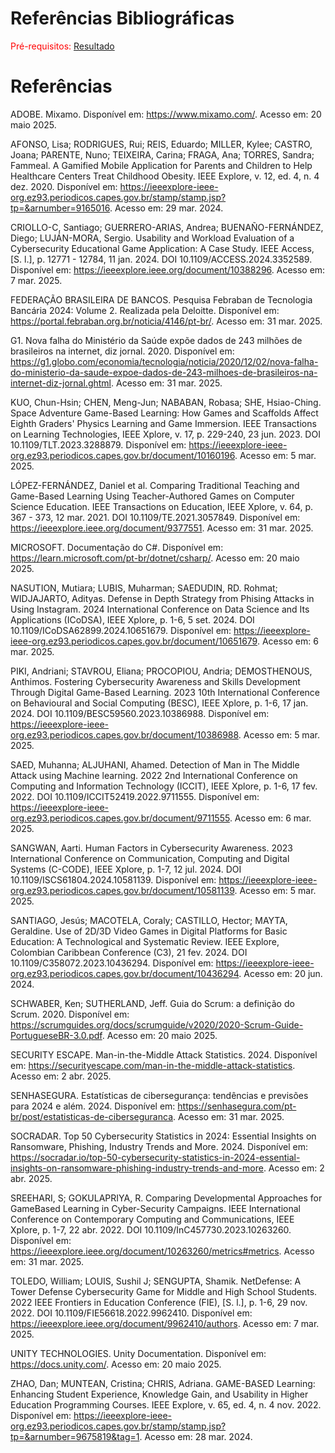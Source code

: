 # Referências Bibliográficas

<span style="color:red">Pré-requisitos: <a href="6-Conclusão.md">Resultado</a></span>

# Referências

ADOBE. Mixamo. Disponível em: https://www.mixamo.com/. Acesso em: 20 maio 2025.

AFONSO, Lisa; RODRIGUES, Rui; REIS, Eduardo; MILLER, Kylee; CASTRO, Joana; PARENTE, Nuno; TEIXEIRA, Carina; FRAGA, Ana; TORRES, Sandra; Fammeal. A Gamified Mobile Application for Parents and Children to Help Healthcare Centers Treat Childhood Obesity. IEEE Explore, v. 12, ed. 4, n. 4 dez. 2020. Disponível em: https://ieeexplore-ieee-org.ez93.periodicos.capes.gov.br/stamp/stamp.jsp?tp=&arnumber=9165016. Acesso em: 29 mar. 2024.

CRIOLLO-C, Santiago; GUERRERO-ARIAS, Andrea; BUENAÑO-FERNÁNDEZ, Diego; LUJÁN-MORA, Sergio. Usability and Workload Evaluation of a Cybersecurity Educational Game Application: A Case Study. IEEE Access, [S. l.], p. 12771 - 12784, 11 jan. 2024. DOI 10.1109/ACCESS.2024.3352589. Disponível em: https://ieeexplore.ieee.org/document/10388296. Acesso em: 7 mar. 2025.

FEDERAÇÃO BRASILEIRA DE BANCOS. Pesquisa Febraban de Tecnologia Bancária 2024: Volume 2. Realizada pela Deloitte. Disponível em: https://portal.febraban.org.br/noticia/4146/pt-br/. Acesso em: 31 mar. 2025.

G1. Nova falha do Ministério da Saúde expõe dados de 243 milhões de brasileiros na internet, diz jornal. 2020. Disponível em: https://g1.globo.com/economia/tecnologia/noticia/2020/12/02/nova-falha-do-ministerio-da-saude-expoe-dados-de-243-milhoes-de-brasileiros-na-internet-diz-jornal.ghtml. Acesso em: 31 mar. 2025.

KUO, Chun-Hsin; CHEN, Meng-Jun; NABABAN, Robasa; SHE, Hsiao-Ching. Space Adventure Game-Based Learning: How Games and Scaffolds Affect Eighth Graders' Physics Learning and Game Immersion. IEEE Transactions on Learning Technologies, IEEE Xplore, v. 17, p. 229-240, 23 jun. 2023. DOI 10.1109/TLT.2023.3288879. Disponível em: https://ieeexplore-ieee-org.ez93.periodicos.capes.gov.br/document/10160196. Acesso em: 5 mar. 2025.

LÓPEZ-FERNÁNDEZ, Daniel et al. Comparing Traditional Teaching and Game-Based Learning Using Teacher-Authored Games on Computer Science Education. IEEE Transactions on Education, IEEE Xplore, v. 64, p. 367 - 373, 12 mar. 2021. DOI 10.1109/TE.2021.3057849. Disponível em: https://ieeexplore.ieee.org/document/9377551. Acesso em: 31 mar. 2025.

MICROSOFT. Documentação do C#. Disponível em: https://learn.microsoft.com/pt-br/dotnet/csharp/. Acesso em: 20 maio 2025.

NASUTION, Mutiara; LUBIS, Muharman; SAEDUDIN, RD. Rohmat; WIDJAJARTO, Adityas. Defense in Depth Strategy from Phising Attacks in Using Instagram. 2024 International Conference on Data Science and Its Applications (ICoDSA), IEEE Xplore, p. 1-6, 5 set. 2024. DOI 10.1109/ICoDSA62899.2024.10651679. Disponível em: https://ieeexplore-ieee-org.ez93.periodicos.capes.gov.br/document/10651679. Acesso em: 6 mar. 2025.

PIKI, Andriani; STAVROU, Eliana; PROCOPIOU, Andria; DEMOSTHENOUS, Anthimos. Fostering Cybersecurity Awareness and Skills Development Through Digital Game-Based Learning. 2023 10th International Conference on Behavioural and Social Computing (BESC), IEEE Xplore, p. 1-6, 17 jan. 2024. DOI 10.1109/BESC59560.2023.10386988. Disponível em: https://ieeexplore-ieee-org.ez93.periodicos.capes.gov.br/document/10386988. Acesso em: 5 mar. 2025.

SAED, Muhanna; ALJUHANI, Ahamed. Detection of Man in The Middle Attack using Machine learning. 2022 2nd International Conference on Computing and Information Technology (ICCIT), IEEE Xplore, p. 1-6, 17 fev. 2022. DOI 10.1109/ICCIT52419.2022.9711555. Disponível em: https://ieeexplore-ieee-org.ez93.periodicos.capes.gov.br/document/9711555. Acesso em: 6 mar. 2025.

SANGWAN, Aarti. Human Factors in Cybersecurity Awareness. 2023 International Conference on Communication, Computing and Digital Systems (C-CODE), IEEE Xplore, p. 1-7, 12 jul. 2024. DOI 10.1109/ISCS61804.2024.10581139. Disponível em: https://ieeexplore-ieee-org.ez93.periodicos.capes.gov.br/document/10581139. Acesso em: 5 mar. 2025.

SANTIAGO, Jesús; MACOTELA, Coraly; CASTILLO, Hector; MAYTA, Geraldine. Use of 2D/3D Video Games in Digital Platforms for Basic Education: A Technological and Systematic Review. IEEE Explore, Colombian Caribbean Conference (C3), 21 fev. 2024. DOI 10.1109/C358072.2023.10436294. Disponível em: https://ieeexplore-ieee-org.ez93.periodicos.capes.gov.br/document/10436294. Acesso em: 20 jun. 2024.

SCHWABER, Ken; SUTHERLAND, Jeff. Guia do Scrum: a definição do Scrum. 2020. Disponível em: https://scrumguides.org/docs/scrumguide/v2020/2020-Scrum-Guide-PortugueseBR-3.0.pdf. Acesso em: 20 maio 2025.

SECURITY ESCAPE. Man-in-the-Middle Attack Statistics. 2024. Disponível em: https://securityescape.com/man-in-the-middle-attack-statistics. Acesso em: 2 abr. 2025.

SENHASEGURA. Estatísticas de cibersegurança: tendências e previsões para 2024 e além. 2024. Disponível em: https://senhasegura.com/pt-br/post/estatisticas-de-ciberseguranca. Acesso em: 31 mar. 2025.

SOCRADAR. Top 50 Cybersecurity Statistics in 2024: Essential Insights on Ransomware, Phishing, Industry Trends and More. 2024. Disponível em: https://socradar.io/top-50-cybersecurity-statistics-in-2024-essential-insights-on-ransomware-phishing-industry-trends-and-more. Acesso em: 2 abr. 2025.

SREEHARI, S; GOKULAPRIYA, R. Comparing Developmental Approaches for GameBased Learning in Cyber-Security Campaigns. IEEE International Conference on Contemporary Computing and Communications, IEEE Xplore, p. 1-7, 22 abr. 2022. DOI 10.1109/InC457730.2023.10263260. Disponível em: https://ieeexplore.ieee.org/document/10263260/metrics#metrics. Acesso em: 31 mar. 2025.

TOLEDO, William; LOUIS, Sushil J; SENGUPTA, Shamik. NetDefense: A Tower Defense Cybersecurity Game for Middle and High School Students. 2022 IEEE Frontiers in Education Conference (FIE), [S. l.], p. 1-6, 29 nov. 2022. DOI 10.1109/FIE56618.2022.9962410. Disponível em: https://ieeexplore.ieee.org/document/9962410/authors. Acesso em: 7 mar. 2025.

UNITY TECHNOLOGIES. Unity Documentation. Disponível em: https://docs.unity.com/. Acesso em: 20 maio 2025.

ZHAO, Dan; MUNTEAN, Cristina; CHRIS, Adriana. GAME-BASED Learning: Enhancing Student Experience, Knowledge Gain, and Usability in Higher Education Programming Courses. IEEE Explore, v. 65, ed. 4, n. 4 nov. 2022. Disponível em: https://ieeexplore-ieee-org.ez93.periodicos.capes.gov.br/stamp/stamp.jsp?tp=&arnumber=9675819&tag=1. Acesso em: 28 mar. 2024.


